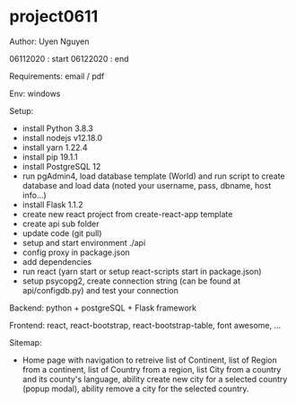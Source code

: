 # project0611
Author: Uyen Nguyen 

06112020 : start
06122020 : end

Requirements: email / pdf

Env: windows

Setup: 
- install Python 3.8.3
- install nodejs v12.18.0
- install yarn 1.22.4
- install pip 19.1.1
- install PostgreSQL 12 
- run pgAdmin4, load database template (World) and run script to create database and load data (noted your username, pass, dbname, host info...)
- install Flask 1.1.2 
- create new react project from create-react-app template
- create api sub folder 
- update code (git pull)
- setup and start environment ./api
- config proxy in package.json
- add dependencies
- run react (yarn start or setup react-scripts start in package.json)
- setup psycopg2, create connection string (can be found at api/configdb.py) and test your connection

Backend: python + postgreSQL + Flask framework

Frontend: react, react-bootstrap, react-bootstrap-table, font awesome, ...

Sitemap: 
  - Home page with navigation to retreive list of Continent, list of Region from a continent, list of Country from a region, list City from a country and its county's language, ability create new city for a selected country (popup modal), ability remove a city for the selected country.
  
  
 














